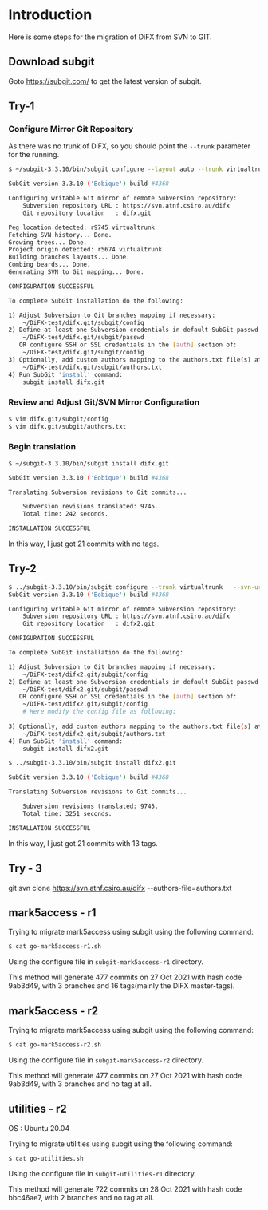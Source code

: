 # Introduction

Here is some steps for the migration of DiFX from SVN to GIT.

## Download subgit

Goto https://subgit.com/ to get the latest version of subgit.

## Try-1


### Configure Mirror Git Repository

As there was no trunk of DiFX, so you should point the `--trunk` parameter for the running.

```bash
$ ~/subgit-3.3.10/bin/subgit configure --layout auto --trunk virtualtrunk --svn-url https://svn.atnf.csiro.au/difx

SubGit version 3.3.10 ('Bobique') build #4368

Configuring writable Git mirror of remote Subversion repository:
    Subversion repository URL : https://svn.atnf.csiro.au/difx
    Git repository location   : difx.git

Peg location detected: r9745 virtualtrunk
Fetching SVN history... Done.
Growing trees... Done.
Project origin detected: r5674 virtualtrunk
Building branches layouts... Done.
Combing beards... Done.
Generating SVN to Git mapping... Done.

CONFIGURATION SUCCESSFUL

To complete SubGit installation do the following:

1) Adjust Subversion to Git branches mapping if necessary:
    ~/DiFX-test/difx.git/subgit/config
2) Define at least one Subversion credentials in default SubGit passwd file at:
    ~/DiFX-test/difx.git/subgit/passwd
   OR configure SSH or SSL credentials in the [auth] section of:
    ~/DiFX-test/difx.git/subgit/config
3) Optionally, add custom authors mapping to the authors.txt file(s) at:
    ~/DiFX-test/difx.git/subgit/authors.txt
4) Run SubGit 'install' command:
    subgit install difx.git
```

### Review and Adjust Git/SVN Mirror Configuration

```bash
$ vim difx.git/subgit/config
$ vim difx.git/subgit/authors.txt
```

### Begin translation

```bash
$ ~/subgit-3.3.10/bin/subgit install difx.git

SubGit version 3.3.10 ('Bobique') build #4368

Translating Subversion revisions to Git commits...

    Subversion revisions translated: 9745.
    Total time: 242 seconds.

INSTALLATION SUCCESSFUL
```

In this way, I just got 21 commits with no tags.

## Try-2

```bash
$ ../subgit-3.3.10/bin/subgit configure --trunk virtualtrunk   --svn-url https://svn.atnf.csiro.au/difx difx2.git
SubGit version 3.3.10 ('Bobique') build #4368

Configuring writable Git mirror of remote Subversion repository:
    Subversion repository URL : https://svn.atnf.csiro.au/difx
    Git repository location   : difx2.git

CONFIGURATION SUCCESSFUL

To complete SubGit installation do the following:

1) Adjust Subversion to Git branches mapping if necessary:
    ~/DiFX-test/difx2.git/subgit/config
2) Define at least one Subversion credentials in default SubGit passwd file at:
    ~/DiFX-test/difx2.git/subgit/passwd
   OR configure SSH or SSL credentials in the [auth] section of:
    ~/DiFX-test/difx2.git/subgit/config
    # Here modify the config file as following:
    
3) Optionally, add custom authors mapping to the authors.txt file(s) at:
    ~/DiFX-test/difx2.git/subgit/authors.txt
4) Run SubGit 'install' command:
    subgit install difx2.git

$ ../subgit-3.3.10/bin/subgit install difx2.git

SubGit version 3.3.10 ('Bobique') build #4368

Translating Subversion revisions to Git commits...

    Subversion revisions translated: 9745.
    Total time: 3251 seconds.

INSTALLATION SUCCESSFUL
```

In this way, I just got 21 commits with 13 tags.

## Try - 3

git svn clone https://svn.atnf.csiro.au/difx --authors-file=authors.txt

## mark5access - r1

Trying to migrate mark5access using subgit using the following command:

```bash
$ cat go-mark5access-r1.sh
```

Using the configure file in `subgit-mark5access-r1` directory.

This method will generate 477 commits on 27 Oct 2021 with hash code 9ab3d49,
with 3 branches and 16 tags(mainly the DiFX master-tags).

## mark5access - r2

Trying to migrate mark5access using subgit using the following command:

```bash
$ cat go-mark5access-r2.sh
```

Using the configure file in `subgit-mark5access-r2` directory.

This method will generate 477 commits on 27 Oct 2021 with hash code 9ab3d49,
with 3 branches and no tag at all.

## utilities - r2

OS : Ubuntu 20.04

Trying to migrate utilities using subgit using the following command:

```bash
$ cat go-utilities.sh
```

Using the configure file in `subgit-utilities-r1` directory.

This method will generate 722 commits on 28 Oct 2021 with hash code bbc46ae7,
with 2 branches and no tag at all.
